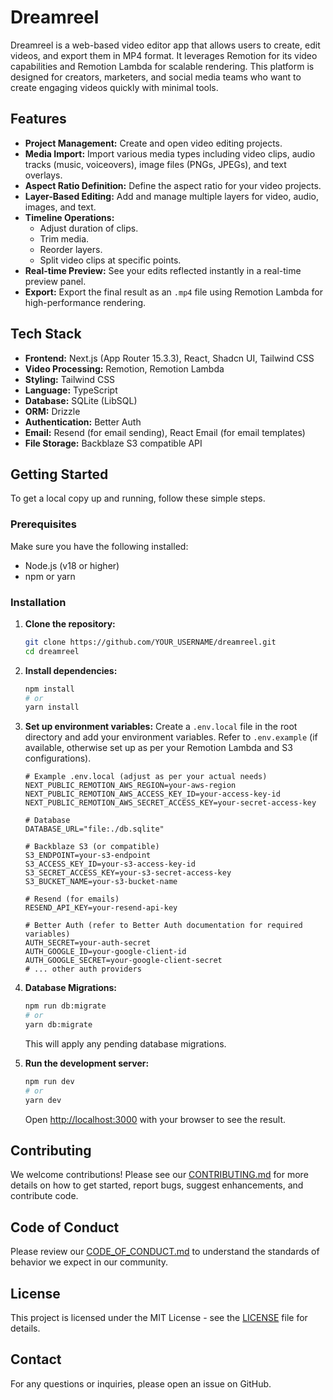 # Dreamreel

Dreamreel is a web-based video editor app that allows users to create, edit videos, and export them in MP4 format. It leverages Remotion for its video capabilities and Remotion Lambda for scalable rendering. This platform is designed for creators, marketers, and social media teams who want to create engaging videos quickly with minimal tools.

## Features

*   **Project Management:** Create and open video editing projects.
*   **Media Import:** Import various media types including video clips, audio tracks (music, voiceovers), image files (PNGs, JPEGs), and text overlays.
*   **Aspect Ratio Definition:** Define the aspect ratio for your video projects.
*   **Layer-Based Editing:** Add and manage multiple layers for video, audio, images, and text.
*   **Timeline Operations:**
    *   Adjust duration of clips.
    *   Trim media.
    *   Reorder layers.
    *   Split video clips at specific points.
*   **Real-time Preview:** See your edits reflected instantly in a real-time preview panel.
*   **Export:** Export the final result as an `.mp4` file using Remotion Lambda for high-performance rendering.

## Tech Stack

*   **Frontend:** Next.js (App Router 15.3.3), React, Shadcn UI, Tailwind CSS
*   **Video Processing:** Remotion, Remotion Lambda
*   **Styling:** Tailwind CSS
*   **Language:** TypeScript
*   **Database:** SQLite (LibSQL)
*   **ORM:** Drizzle
*   **Authentication:** Better Auth
*   **Email:** Resend (for email sending), React Email (for email templates)
*   **File Storage:** Backblaze S3 compatible API

## Getting Started

To get a local copy up and running, follow these simple steps.

### Prerequisites

Make sure you have the following installed:

*   Node.js (v18 or higher)
*   npm or yarn

### Installation

1.  **Clone the repository:**
    ```bash
    git clone https://github.com/YOUR_USERNAME/dreamreel.git
    cd dreamreel
    ```
2.  **Install dependencies:**
    ```bash
    npm install
    # or
    yarn install
    ```
3.  **Set up environment variables:**
    Create a `.env.local` file in the root directory and add your environment variables. Refer to `.env.example` (if available, otherwise set up as per your Remotion Lambda and S3 configurations).

    ```
    # Example .env.local (adjust as per your actual needs)
    NEXT_PUBLIC_REMOTION_AWS_REGION=your-aws-region
    NEXT_PUBLIC_REMOTION_AWS_ACCESS_KEY_ID=your-access-key-id
    NEXT_PUBLIC_REMOTION_AWS_SECRET_ACCESS_KEY=your-secret-access-key

    # Database
    DATABASE_URL="file:./db.sqlite"

    # Backblaze S3 (or compatible)
    S3_ENDPOINT=your-s3-endpoint
    S3_ACCESS_KEY_ID=your-s3-access-key-id
    S3_SECRET_ACCESS_KEY=your-s3-secret-access-key
    S3_BUCKET_NAME=your-s3-bucket-name

    # Resend (for emails)
    RESEND_API_KEY=your-resend-api-key

    # Better Auth (refer to Better Auth documentation for required variables)
    AUTH_SECRET=your-auth-secret
    AUTH_GOOGLE_ID=your-google-client-id
    AUTH_GOOGLE_SECRET=your-google-client-secret
    # ... other auth providers
    ```

4.  **Database Migrations:**
    ```bash
    npm run db:migrate
    # or
    yarn db:migrate
    ```
    This will apply any pending database migrations.

5.  **Run the development server:**
    ```bash
    npm run dev
    # or
    yarn dev
    ```

    Open [http://localhost:3000](http://localhost:3000) with your browser to see the result.

## Contributing

We welcome contributions! Please see our [CONTRIBUTING.md](CONTRIBUTING.md) for more details on how to get started, report bugs, suggest enhancements, and contribute code.

## Code of Conduct

Please review our [CODE_OF_CONDUCT.md](CODE_OF_CONDUCT.md) to understand the standards of behavior we expect in our community.

## License

This project is licensed under the MIT License - see the [LICENSE](LICENSE) file for details.

## Contact

For any questions or inquiries, please open an issue on GitHub.
